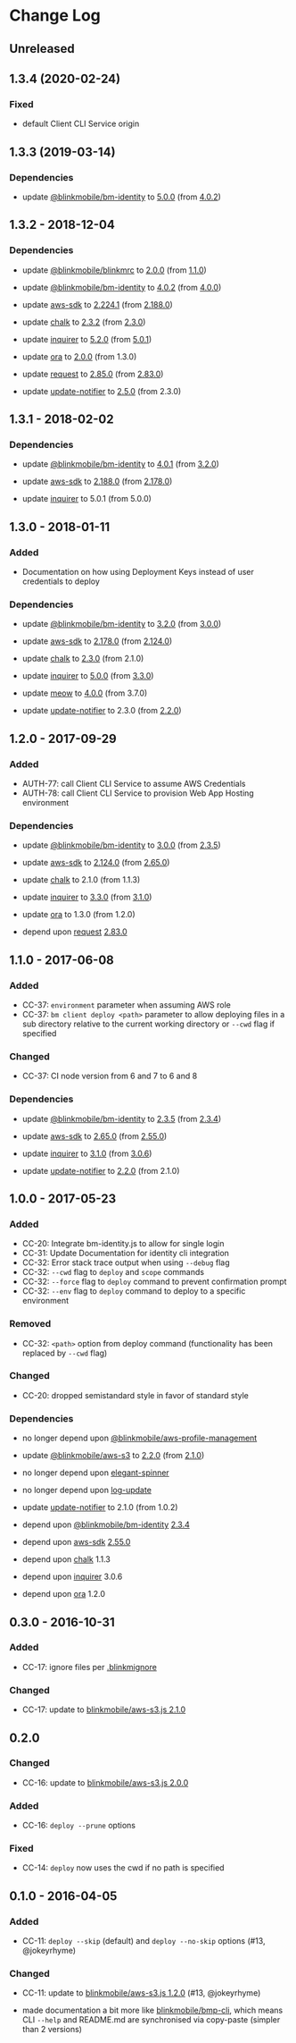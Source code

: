 # Change Log

## Unreleased

## 1.3.4 (2020-02-24)

### Fixed

- default Client CLI Service origin

## 1.3.3 (2019-03-14)

### Dependencies

- update [@blinkmobile/bm-identity](https://www.npmjs.com/package/@blinkmobile/bm-identity) to [5.0.0](https://github.com/blinkmobile/bm-identity.js/releases/tag/5.0.0) (from [4.0.2](https://github.com/blinkmobile/bm-identity.js/releases/tag/4.0.2))

## 1.3.2 - 2018-12-04

### Dependencies

- update [@blinkmobile/blinkmrc](https://www.npmjs.com/package/@blinkmobile/blinkmrc) to [2.0.0](https://github.com/blinkmobile/blinkmrc.js/releases/tag/2.0.0) (from [1.1.0](https://github.com/blinkmobile/blinkmrc.js/releases/tag/1.1.0))

- update [@blinkmobile/bm-identity](https://www.npmjs.com/package/@blinkmobile/bm-identity) to [4.0.2](https://github.com/blinkmobile/bm-identity.js/releases/tag/4.0.2) (from [4.0.0](https://github.com/blinkmobile/bm-identity.js/releases/tag/4.0.0))

- update [aws-sdk](https://www.npmjs.com/package/aws-sdk) to [2.224.1](https://github.com/aws/aws-sdk-js/releases/tag/v2.224.1) (from [2.188.0](https://github.com/aws/aws-sdk-js/releases/tag/v2.188.0))

- update [chalk](https://www.npmjs.com/package/chalk) to [2.3.2](https://github.com/chalk/chalk/releases/tag/v2.3.2) (from [2.3.0](https://github.com/chalk/chalk/releases/tag/v2.3.0))

- update [inquirer](https://www.npmjs.com/package/inquirer) to [5.2.0](https://github.com/SBoudrias/Inquirer.js/releases/tag/v5.2.0) (from [5.0.1](https://github.com/SBoudrias/Inquirer.js/releases/tag/v5.0.1))

- update [ora](https://www.npmjs.com/package/ora) to [2.0.0](https://github.com/sindresorhus/ora/releases/tag/v2.0.0) (from 1.3.0)

- update [request](https://www.npmjs.com/package/request) to [2.85.0](https://github.com/request/request/blob/master/CHANGELOG.md) (from [2.83.0](https://github.com/request/request/blob/master/CHANGELOG.md))

- update [update-notifier](https://www.npmjs.com/package/update-notifier) to [2.5.0](https://github.com/yeoman/update-notifier/releases/tag/v2.5.0) (from 2.3.0)

## 1.3.1 - 2018-02-02

### Dependencies

- update [@blinkmobile/bm-identity](https://www.npmjs.com/package/@blinkmobile/bm-identity) to [4.0.1](https://github.com/blinkmobile/bm-identity.js/blob/master/CHANGELOG.md) (from [3.2.0](https://github.com/blinkmobile/bm-identity.js/blob/master/CHANGELOG.md))

- update [aws-sdk](https://www.npmjs.com/package/aws-sdk) to [2.188.0](https://github.com/aws/aws-sdk-js/blob/master/CHANGELOG.md) (from [2.178.0](https://github.com/aws/aws-sdk-js/blob/master/CHANGELOG.md))

- update [inquirer](https://www.npmjs.com/package/inquirer) to 5.0.1 (from 5.0.0)

## 1.3.0 - 2018-01-11

### Added

- Documentation on how using Deployment Keys instead of user credentials to deploy

### Dependencies

- update [@blinkmobile/bm-identity](https://www.npmjs.com/package/@blinkmobile/bm-identity) to [3.2.0](https://github.com/blinkmobile/bm-identity.js/releases/tag/3.2.0) (from [3.0.0](https://github.com/blinkmobile/bm-identity.js/releases/tag/3.0.0))

- update [aws-sdk](https://www.npmjs.com/package/aws-sdk) to [2.178.0](https://github.com/aws/aws-sdk-js/releases/tag/v2.178.0) (from [2.124.0](https://github.com/aws/aws-sdk-js/releases/tag/v2.124.0))

- update [chalk](https://www.npmjs.com/package/chalk) to [2.3.0](https://github.com/chalk/chalk/releases/tag/v2.3.0) (from 2.1.0)

- update [inquirer](https://www.npmjs.com/package/inquirer) to [5.0.0](https://github.com/SBoudrias/Inquirer.js/releases/tag/v5.0.0) (from [3.3.0](https://github.com/SBoudrias/Inquirer.js/releases/tag/v3.3.0))

- update [meow](https://www.npmjs.com/package/meow) to [4.0.0](https://github.com/sindresorhus/meow/releases/tag/v4.0.0) (from 3.7.0)

- update [update-notifier](https://www.npmjs.com/package/update-notifier) to 2.3.0 (from [2.2.0](https://github.com/yeoman/update-notifier/releases/tag/v2.2.0))

## 1.2.0 - 2017-09-29

### Added

- AUTH-77: call Client CLI Service to assume AWS Credentials
- AUTH-78: call Client CLI Service to provision Web App Hosting environment

### Dependencies

- update [@blinkmobile/bm-identity](https://www.npmjs.com/package/@blinkmobile/bm-identity) to [3.0.0](https://github.com/blinkmobile/bm-identity.js/releases/tag/3.0.0) (from [2.3.5](https://github.com/blinkmobile/bm-identity.js/releases/tag/2.3.5))

- update [aws-sdk](https://www.npmjs.com/package/aws-sdk) to [2.124.0](https://github.com/aws/aws-sdk-js/releases/tag/v2.124.0) (from [2.65.0](https://github.com/aws/aws-sdk-js/releases/tag/v2.65.0))

- update [chalk](https://www.npmjs.com/package/chalk) to 2.1.0 (from 1.1.3)

- update [inquirer](https://www.npmjs.com/package/inquirer) to [3.3.0](https://github.com/SBoudrias/Inquirer.js/releases/tag/v3.3.0) (from [3.1.0](https://github.com/SBoudrias/Inquirer.js/releases/tag/v3.1.0))

- update [ora](https://www.npmjs.com/package/ora) to 1.3.0 (from 1.2.0)

- depend upon [request](https://www.npmjs.com/package/request) [2.83.0](https://github.com/request/request/blob/master/CHANGELOG.md)

## 1.1.0 - 2017-06-08

### Added

- CC-37: `environment` parameter when assuming AWS role
- CC-37: `bm client deploy <path>` parameter to allow deploying files in a sub directory relative to the current working directory or `--cwd` flag if specified

### Changed

- CC-37: CI node version from 6 and 7 to 6 and 8

### Dependencies

- update [@blinkmobile/bm-identity](https://www.npmjs.com/package/@blinkmobile/bm-identity) to [2.3.5](https://github.com/blinkmobile/bm-identity.js/releases/tag/2.3.5) (from [2.3.4](https://github.com/blinkmobile/bm-identity.js/releases/tag/2.3.4))

- update [aws-sdk](https://www.npmjs.com/package/aws-sdk) to [2.65.0](https://github.com/aws/aws-sdk-js/releases/tag/v2.65.0) (from [2.55.0](https://github.com/aws/aws-sdk-js/releases/tag/v2.55.0))

- update [inquirer](https://www.npmjs.com/package/inquirer) to [3.1.0](https://github.com/SBoudrias/Inquirer.js/releases/tag/v3.1.0) (from [3.0.6](https://github.com/SBoudrias/Inquirer.js/releases/tag/v3.0.6))

- update [update-notifier](https://www.npmjs.com/package/update-notifier) to [2.2.0](https://github.com/yeoman/update-notifier/releases/tag/v2.2.0) (from 2.1.0)

## 1.0.0 - 2017-05-23

### Added

- CC-20: Integrate bm-identity.js to allow for single login
- CC-31: Update Documentation for identity cli integration
- CC-32: Error stack trace output when using `--debug` flag
- CC-32: `--cwd` flag to `deploy` and `scope` commands
- CC-32: `--force` flag to `deploy` command to prevent confirmation prompt
- CC-32: `--env` flag to `deploy` command to deploy to a specific environment

### Removed

- CC-32: `<path>` option from deploy command (functionality has been replaced by `--cwd` flag)

### Changed

- CC-20: dropped semistandard style in favor of standard style

### Dependencies

- no longer depend upon [@blinkmobile/aws-profile-management](https://www.npmjs.com/package/@blinkmobile/aws-profile-management)

- update [@blinkmobile/aws-s3](https://www.npmjs.com/package/@blinkmobile/aws-s3) to [2.2.0](https://github.com/blinkmobile/aws-s3.js/blob/master/CHANGELOG.md) (from [
  2.1.0](https://github.com/blinkmobile/aws-s3.js/releases/tag/2.1.0))

- no longer depend upon [elegant-spinner](https://www.npmjs.com/package/elegant-spinner)

- no longer depend upon [log-update](https://www.npmjs.com/package/log-update)

- update [update-notifier](https://www.npmjs.com/package/update-notifier) to 2.1.0 (from 1.0.2)

- depend upon [@blinkmobile/bm-identity](https://www.npmjs.com/package/@blinkmobile/bm-identity) [2.3.4](https://github.com/blinkmobile/bm-identity.js/blob/master/CHANGELOG.md)

- depend upon [aws-sdk](https://www.npmjs.com/package/aws-sdk) [2.55.0](https://github.com/aws/aws-sdk-js/blob/master/CHANGELOG.md)

- depend upon [chalk](https://www.npmjs.com/package/chalk) 1.1.3

- depend upon [inquirer](https://www.npmjs.com/package/inquirer) 3.0.6

- depend upon [ora](https://www.npmjs.com/package/ora) 1.2.0

## 0.3.0 - 2016-10-31

### Added

- CC-17: ignore files per [.blinkmignore](https://github.com/blinkmobile/aws-s3.js#blinkmignore)

### Changed

- CC-17: update to [blinkmobile/aws-s3.js 2.1.0](https://github.com/blinkmobile/aws-s3.js/releases/tag/2.1.0)

## 0.2.0

### Changed

- CC-16: update to [blinkmobile/aws-s3.js 2.0.0](https://github.com/blinkmobile/aws-s3.js/releases/tag/2.0.0)

### Added

- CC-16: `deploy --prune` options

### Fixed

- CC-14: `deploy` now uses the cwd if no path is specified

## 0.1.0 - 2016-04-05

### Added

- CC-11: `deploy --skip` (default) and `deploy --no-skip` options (#13, @jokeyrhyme)

### Changed

- CC-11: update to [blinkmobile/aws-s3.js 1.2.0](https://github.com/blinkmobile/aws-s3.js/releases/tag/1.2.0) (#13, @jokeyrhyme)

- made documentation a bit more like [blinkmobile/bmp-cli](https://github.com/blinkmobile/bmp-cli), which means CLI `--help` and README.md are synchronised via copy-paste (simpler than 2 versions)
